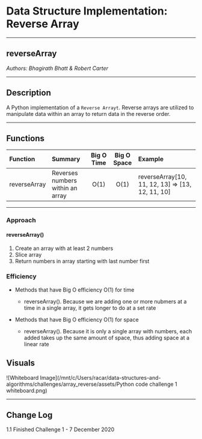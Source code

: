 # Data Structure Implementation: Reverse Array
---

## reverseArray

*Authors: Bhagirath Bhatt & Robert Carter*

---

## Description

A Python implementation of a `Reverse Arrayt`. Reverse arrays are utilized to manipulate data within an array to return data in the reverse order.


---

## Functions

| Function | Summary | Big O Time | Big O Space | Example | 
| :----------- | :----------- | :-------------: | :-------------: | :----------- |
| reverseArray | Reverses numbers within an array | O(1) | O(1) | reverseArray[10, 11, 12, 13] => [13, 12, 11, 10] |




---
### Approach

#### reverseArray()
1. Create an array with at least 2 numbers
2. Slice array
3. Return numbers in array starting with last number first

### Efficiency
* Methods that have Big O efficiency O(1) for time
  * reverseArray(). Because we are adding one or more nubmers at a time in a single array, it gets longer to do at a set rate
  
* Methods that have Big O efficiency O(1) for space
  * reverseArray(). Because it is only a single array with numbers, each added takes up the same amount of space, thus adding space at a linear rate
  
  
## Visuals
![Whiteboard Image](/mnt/c/Users/racar/data-structures-and-algorithms/challenges/array_reverse/assets/Python code challenge 1 whiteboard.png)



---

## Change Log
1.1 Finished Challenge 1 - 7 December 2020
